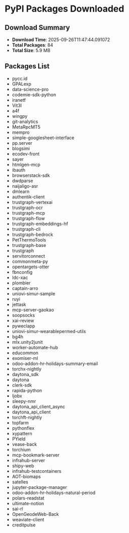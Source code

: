 # PyPI Packages Downloaded

## Download Summary
- **Download Time**: 2025-09-26T11:47:44.091072
- **Total Packages**: 84
- **Total Size**: 5.9 MB

## Packages List
- pycc.id
- GPALexp
- data-science-pro
- codemie-sdk-python
- iranetf
- Vit3l
- a4f
- wingpy
- git-analytics
- MetaRpcMT5
- mempro
- simple-googlesheet-interface
- pp.server
- blogsimi
- ecodev-front
- sayer
- htmlgen-mcp
- ibauth
- browserstack-sdk
- dwdparse
- naijaligo-asr
- dmlearn
- authentik-client
- trustgraph-vertexai
- trustgraph-ocr
- trustgraph-mcp
- trustgraph-flow
- trustgraph-embeddings-hf
- trustgraph-cli
- trustgraph-bedrock
- PetThermoTools
- trustgraph-base
- trustgraph
- servitorconnect
- commonmeta-py
- opentargets-otter
- fbnconfig
- ldc-xac
- plombier
- captain-arro
- uniovi-simur-sample
- ruyi
- jettask
- mcp-server-gaokao
- soopsocks
- xai-review
- pyweclapp
- uniovi-simur-wearablepermed-utils
- bg4h
- mlx.unity2junit
- worker-automate-hub
- educommon
- exomiser-ml
- odoo-addon-hr-holidays-summary-email
- torchx-nightly
- daytona_sdk
- daytona
- clerk-sdk
- rapida-python
- ljobx
- sleepy-nmr
- daytona_api_client_async
- daytona_api_client
- torchft-nightly
- topfarm
- pythonflex
- xypattern
- PYield
- vease-back
- torchium
- mcp-bookmark-server
- infrahub-server
- shipy-web
- infrahub-testcontainers
- AOT-biomaps
- satelles
- jupyter-package-manager
- odoo-addon-hr-holidays-natural-period
- polars-readstat
- ultimate-notion
- sai-rl
- OpenGeodeWeb-Back
- weaviate-client
- creditpulse

